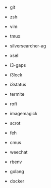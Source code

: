 - git
- zsh
- vim
- tmux
- silversearcher-ag
- xsel

- i3-gaps
- i3lock
- i3status
- termite
- rofi
- imagemagick
- scrot
- feh

- cmus
- weechat

- rbenv
- golang
- docker
